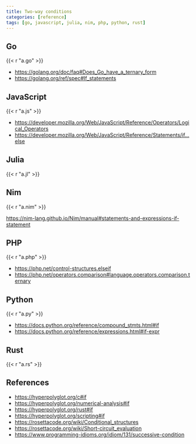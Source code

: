 ```yaml
---
title: Two-way conditions
categories: [reference]
tags: [go, javascript, julia, nim, php, python, rust]
---
```


## Go

{{< r "a.go" >}}

- <https://golang.org/doc/faq#Does_Go_have_a_ternary_form>
- <https://golang.org/ref/spec#If_statements>

## JavaScript

{{< r "a.js" >}}

- <https://developer.mozilla.org/Web/JavaScript/Reference/Operators/Logical_Operators>
- <https://developer.mozilla.org/Web/JavaScript/Reference/Statements/if...else>

## Julia

{{< r "a.jl" >}}

## Nim

{{< r "a.nim" >}}

<https://nim-lang.github.io/Nim/manual#statements-and-expressions-if-statement>

## PHP

{{< r "a.php" >}}

- <https://php.net/control-structures.elseif>
- <https://php.net/operators.comparison#language.operators.comparison.ternary>

## Python

{{< r "a.py" >}}

- <https://docs.python.org/reference/compound_stmts.html#if>
- <https://docs.python.org/reference/expressions.html#if-expr>

## Rust

{{< r "a.rs" >}}

## References

- <https://hyperpolyglot.org/c#if>
- <https://hyperpolyglot.org/numerical-analysis#if>
- <https://hyperpolyglot.org/rust#if>
- <https://hyperpolyglot.org/scripting#if>
- <https://rosettacode.org/wiki/Conditional_structures>
- <https://rosettacode.org/wiki/Short-circuit_evaluation>
- <https://www.programming-idioms.org/idiom/131/successive-condition>
